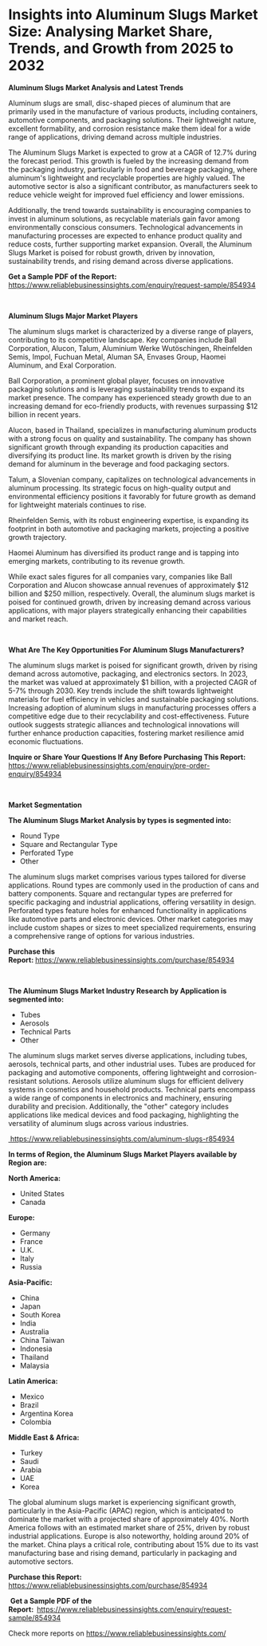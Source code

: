 <p><h1>Insights into Aluminum Slugs Market Size: Analysing Market Share, Trends, and Growth from 2025 to 2032</h1></p><p><strong>Aluminum Slugs Market Analysis and Latest Trends</strong></p>
<p><p>Aluminum slugs are small, disc-shaped pieces of aluminum that are primarily used in the manufacture of various products, including containers, automotive components, and packaging solutions. Their lightweight nature, excellent formability, and corrosion resistance make them ideal for a wide range of applications, driving demand across multiple industries.</p><p>The Aluminum Slugs Market is expected to grow at a CAGR of 12.7% during the forecast period. This growth is fueled by the increasing demand from the packaging industry, particularly in food and beverage packaging, where aluminum's lightweight and recyclable properties are highly valued. The automotive sector is also a significant contributor, as manufacturers seek to reduce vehicle weight for improved fuel efficiency and lower emissions.</p><p>Additionally, the trend towards sustainability is encouraging companies to invest in aluminum solutions, as recyclable materials gain favor among environmentally conscious consumers. Technological advancements in manufacturing processes are expected to enhance product quality and reduce costs, further supporting market expansion. Overall, the Aluminum Slugs Market is poised for robust growth, driven by innovation, sustainability trends, and rising demand across diverse applications.</p></p>
<p><strong>Get a Sample PDF of the Report:&nbsp;</strong> <a href="https://www.reliablebusinessinsights.com/enquiry/request-sample/854934?utm_campaign=3148&utm_medium=2&utm_source=Github&utm_content=ia&utm_term=31032025&utm_id=aluminum-slugs">https://www.reliablebusinessinsights.com/enquiry/request-sample/854934</a></p>
<p>&nbsp;</p>
<p><strong>Aluminum Slugs Major Market Players</strong></p>
<p><p>The aluminum slugs market is characterized by a diverse range of players, contributing to its competitive landscape. Key companies include Ball Corporation, Alucon, Talum, Aluminium Werke Wutöschingen, Rheinfelden Semis, Impol, Fuchuan Metal, Aluman SA, Envases Group, Haomei Aluminum, and Exal Corporation. </p><p>Ball Corporation, a prominent global player, focuses on innovative packaging solutions and is leveraging sustainability trends to expand its market presence. The company has experienced steady growth due to an increasing demand for eco-friendly products, with revenues surpassing $12 billion in recent years.</p><p>Alucon, based in Thailand, specializes in manufacturing aluminum products with a strong focus on quality and sustainability. The company has shown significant growth through expanding its production capacities and diversifying its product line. Its market growth is driven by the rising demand for aluminum in the beverage and food packaging sectors.</p><p>Talum, a Slovenian company, capitalizes on technological advancements in aluminum processing. Its strategic focus on high-quality output and environmental efficiency positions it favorably for future growth as demand for lightweight materials continues to rise. </p><p>Rheinfelden Semis, with its robust engineering expertise, is expanding its footprint in both automotive and packaging markets, projecting a positive growth trajectory.</p><p>Haomei Aluminum has diversified its product range and is tapping into emerging markets, contributing to its revenue growth. </p><p>While exact sales figures for all companies vary, companies like Ball Corporation and Alucon showcase annual revenues of approximately $12 billion and $250 million, respectively. Overall, the aluminum slugs market is poised for continued growth, driven by increasing demand across various applications, with major players strategically enhancing their capabilities and market reach.</p></p>
<p>&nbsp;</p>
<p><strong>What Are The Key Opportunities For Aluminum Slugs Manufacturers?</strong></p>
<p><p>The aluminum slugs market is poised for significant growth, driven by rising demand across automotive, packaging, and electronics sectors. In 2023, the market was valued at approximately $1 billion, with a projected CAGR of 5-7% through 2030. Key trends include the shift towards lightweight materials for fuel efficiency in vehicles and sustainable packaging solutions. Increasing adoption of aluminum slugs in manufacturing processes offers a competitive edge due to their recyclability and cost-effectiveness. Future outlook suggests strategic alliances and technological innovations will further enhance production capacities, fostering market resilience amid economic fluctuations.</p></p>
<p><strong>Inquire or Share Your Questions If Any Before Purchasing This Report:</strong> <a href="https://www.reliablebusinessinsights.com/enquiry/pre-order-enquiry/854934?utm_campaign=3148&utm_medium=2&utm_source=Github&utm_content=ia&utm_term=31032025&utm_id=aluminum-slugs">https://www.reliablebusinessinsights.com/enquiry/pre-order-enquiry/854934</a></p>
<p>&nbsp;</p>
<p><strong>Market Segmentation</strong></p>
<p><strong>The Aluminum Slugs Market Analysis by types is segmented into:</strong></p>
<p><ul><li>Round Type</li><li>Square and Rectangular Type</li><li>Perforated Type</li><li>Other</li></ul></p>
<p><p>The aluminum slugs market comprises various types tailored for diverse applications. Round types are commonly used in the production of cans and battery components. Square and rectangular types are preferred for specific packaging and industrial applications, offering versatility in design. Perforated types feature holes for enhanced functionality in applications like automotive parts and electronic devices. Other market categories may include custom shapes or sizes to meet specialized requirements, ensuring a comprehensive range of options for various industries.</p></p>
<p><strong>Purchase this Report:&nbsp;</strong><a href="https://www.reliablebusinessinsights.com/purchase/854934?utm_campaign=3148&utm_medium=2&utm_source=Github&utm_content=ia&utm_term=31032025&utm_id=aluminum-slugs">https://www.reliablebusinessinsights.com/purchase/854934</a></p>
<p>&nbsp;</p>
<p><strong>The Aluminum Slugs Market Industry Research by Application is segmented into:</strong></p>
<p><ul><li>Tubes</li><li>Aerosols</li><li>Technical Parts</li><li>Other</li></ul></p>
<p><p>The aluminum slugs market serves diverse applications, including tubes, aerosols, technical parts, and other industrial uses. Tubes are produced for packaging and automotive components, offering lightweight and corrosion-resistant solutions. Aerosols utilize aluminum slugs for efficient delivery systems in cosmetics and household products. Technical parts encompass a wide range of components in electronics and machinery, ensuring durability and precision. Additionally, the "other" category includes applications like medical devices and food packaging, highlighting the versatility of aluminum slugs across various industries.</p></p>
<p><a href="https://www.reliablebusinessinsights.com/aluminum-slugs-r854934?utm_campaign=3148&utm_medium=2&utm_source=Github&utm_content=ia&utm_term=31032025&utm_id=aluminum-slugs">&nbsp;https://www.reliablebusinessinsights.com/aluminum-slugs-r854934</a></p>
<p><strong>In terms of Region, the Aluminum Slugs Market Players available by Region are:</strong></p>
<p>
    <p> <strong> North America: </strong>
        <ul>
            <li>United States</li>
            <li>Canada</li>
        </ul>
        </p> 
    <p> <strong> Europe: </strong>
        <ul>
            <li>Germany</li>
            <li>France</li>
            <li>U.K.</li>
            <li>Italy</li>
            <li>Russia</li>
        </ul>
        </p> 
    <p> <strong> Asia-Pacific: </strong>
        <ul>
            <li>China</li>
            <li>Japan</li>
            <li>South Korea</li>
            <li>India</li>
            <li>Australia</li>
            <li>China Taiwan</li>
            <li>Indonesia</li>
            <li>Thailand</li>
            <li>Malaysia</li>
        </ul>
        </p> 
    <p> <strong> Latin America: </strong>
        <ul>
            <li>Mexico</li>
            <li>Brazil</li>
            <li>Argentina Korea</li>
            <li>Colombia</li>
        </ul>
        </p> 
    <p> <strong> Middle East & Africa: </strong>
        <ul>
            <li>Turkey</li>
            <li>Saudi</li>
            <li>Arabia</li>
            <li>UAE</li>
            <li>Korea</li>
        </ul>
    </p>
    </p>
<p><p>The global aluminum slugs market is experiencing significant growth, particularly in the Asia-Pacific (APAC) region, which is anticipated to dominate the market with a projected share of approximately 40%. North America follows with an estimated market share of 25%, driven by robust industrial applications. Europe is also noteworthy, holding around 20% of the market. China plays a critical role, contributing about 15% due to its vast manufacturing base and rising demand, particularly in packaging and automotive sectors.</p></p>
<p><strong>Purchase this Report: </strong><a href="https://www.reliablebusinessinsights.com/purchase/854934?utm_campaign=3148&utm_medium=2&utm_source=Github&utm_content=ia&utm_term=31032025&utm_id=aluminum-slugs">https://www.reliablebusinessinsights.com/purchase/854934</a></p>
<p>&nbsp;<strong>Get a Sample PDF of the Report:&nbsp;&nbsp;</strong><a href="https://www.reliablebusinessinsights.com/enquiry/request-sample/854934?utm_campaign=3148&utm_medium=2&utm_source=Github&utm_content=ia&utm_term=31032025&utm_id=aluminum-slugs">https://www.reliablebusinessinsights.com/enquiry/request-sample/854934</a></p>
<p><strong></strong></p>
<p>Check more reports on <a href="https://www.reliablebusinessinsights.com/?utm_campaign=3148&utm_medium=2&utm_source=Github&utm_content=ia&utm_term=31032025&utm_id=aluminum-slugs">https://www.reliablebusinessinsights.com/</a></p>